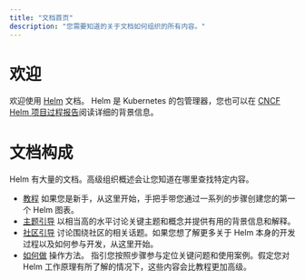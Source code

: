 ```yaml
---
title: "文档首页"
description: "您需要知道的关于文档如何组织的所有内容。"
---
```


# 欢迎

欢迎使用 [Helm](https://helm.sh/zh/) 文档。 Helm 是 Kubernetes 的包管理器，您也可以在 [CNCF Helm 项目过程报告](https://www.cncf.io/cncf-helm-project-journey/)阅读详细的背景信息。

# 文档构成

Helm 有大量的文档。高级组织概述会让您知道在哪里查找特定内容。

- [教程](https://helm.sh/zh/docs/intro) 如果您是新手，从这里开始，手把手带您通过一系列的步骤创建您的第一个 Helm 图表。
- [主题引导](https://helm.sh/zh/docs/topics) 以相当高的水平讨论关键主题和概念并提供有用的背景信息和解释。
- [社区引导](https://helm.sh/zh/docs/community) 讨论围绕社区的相关话题。如果您想了解更多关于 Helm 本身的开发过程以及如何参与开发，从这里开始。
- [如何做](https://helm.sh/zh/docs/howto) 操作方法。 指引您按照步骤参与定位关键问题和使用案例。假定您对 Helm 工作原理有所了解的情况下，这些内容会比教程更加高级。
